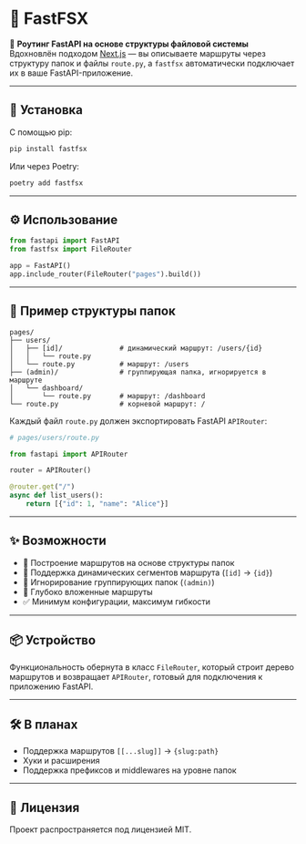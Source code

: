 # 🚀 FastFSX

📁 **Роутинг FastAPI на основе структуры файловой системы**  
Вдохновлён подходом [Next.js](https://nextjs.org/docs/routing) — вы описываете маршруты через структуру папок и файлы `route.py`, а `fastfsx` автоматически подключает их в ваше FastAPI-приложение.

---

## 🔧 Установка

С помощью pip:

```bash
pip install fastfsx
````

Или через Poetry:

```bash
poetry add fastfsx
```

---

## ⚙️ Использование

```python
from fastapi import FastAPI
from fastfsx import FileRouter

app = FastAPI()
app.include_router(FileRouter("pages").build())
```

---

## 📁 Пример структуры папок

```text
pages/
├── users/
│   ├── [id]/              # динамический маршрут: /users/{id}
│   │   └── route.py
│   └── route.py           # маршрут: /users
├── (admin)/               # группирующая папка, игнорируется в маршруте
│   └── dashboard/
│       └── route.py       # маршрут: /dashboard
└── route.py               # корневой маршрут: /
```

Каждый файл `route.py` должен экспортировать FastAPI `APIRouter`:

```python
# pages/users/route.py

from fastapi import APIRouter

router = APIRouter()

@router.get("/")
async def list_users():
    return [{"id": 1, "name": "Alice"}]
```

---

## ✨ Возможности

* 📁 Построение маршрутов на основе структуры папок
* 📌 Поддержка динамических сегментов маршрута (`[id]` → `{id}`)
* 🚫 Игнорирование группирующих папок (`(admin)`)
* 🔀 Глубоко вложенные маршруты
* ✅ Минимум конфигурации, максимум гибкости

---

## 📦 Устройство

Функциональность обернута в класс `FileRouter`, который строит дерево маршрутов и возвращает `APIRouter`, готовый для подключения к приложению FastAPI.

---

## 🛠 В планах

* Поддержка маршрутов `[[...slug]]` → `{slug:path}`
* Хуки и расширения
* Поддержка префиксов и middlewares на уровне папок

---

## 📄 Лицензия

Проект распространяется под лицензией MIT.
